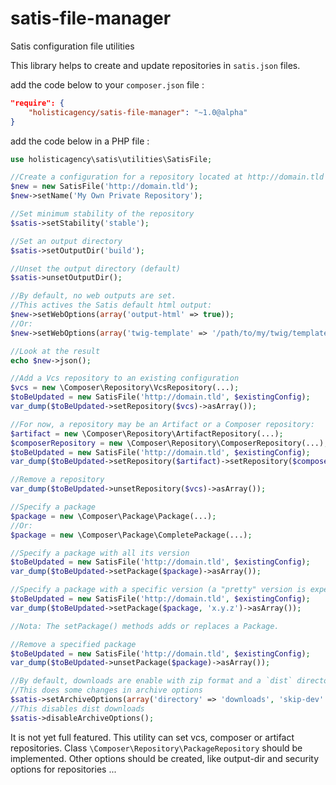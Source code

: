 # satis-file-manager
Satis configuration file utilities

This library helps to create and update repositories in `satis.json` files.

add the code below to your `composer.json` file :
```json
"require": {
    "holisticagency/satis-file-manager": "~1.0@alpha"
}
`````

add the code below in a PHP file :
```php
use holisticagency\satis\utilities\SatisFile;

//Create a configuration for a repository located at http://domain.tld
$new = new SatisFile('http://domain.tld');
$new->setName('My Own Private Repository');

//Set minimum stability of the repository
$satis->setStability('stable');

//Set an output directory
$satis->setOutputDir('build');

//Unset the output directory (default)
$satis->unsetOutputDir();

//By default, no web outputs are set.
//This actives the Satis default html output:
$new->setWebOptions(array('output-html' => true));
//Or:
$new->setWebOptions(array('twig-template' => '/path/to/my/twig/templates'));

//Look at the result
echo $new->json();

//Add a Vcs repository to an existing configuration
$vcs = new \Composer\Repository\VcsRepository(...);
$toBeUpdated = new SatisFile('http://domain.tld', $existingConfig);
var_dump($toBeUpdated->setRepository($vcs)->asArray());

//For now, a repository may be an Artifact or a Composer repository:
$artifact = new \Composer\Repository\ArtifactRepository(...);
$composerRepository = new \Composer\Repository\ComposerRepository(...);
$toBeUpdated = new SatisFile('http://domain.tld', $existingConfig);
var_dump($toBeUpdated->setRepository($artifact)->setRepository($composerRepository)->asArray());

//Remove a repository
var_dump($toBeUpdated->unsetRepository($vcs)->asArray());

//Specify a package
$package = new \Composer\Package\Package(...);
//Or:
$package = new \Composer\Package\CompletePackage(...);

//Specify a package with all its version
$toBeUpdated = new SatisFile('http://domain.tld', $existingConfig);
var_dump($toBeUpdated->setPackage($package)->asArray());

//Specify a package with a specific version (a "pretty" version is expected)
$toBeUpdated = new SatisFile('http://domain.tld', $existingConfig);
var_dump($toBeUpdated->setPackage($package, 'x.y.z')->asArray());

//Nota: The setPackage() methods adds or replaces a Package.

//Remove a specified package
$toBeUpdated = new SatisFile('http://domain.tld', $existingConfig);
var_dump($toBeUpdated->unsetPackage($package)->asArray());

//By default, downloads are enable with zip format and a `dist` directory.
//This does some changes in archive options
$satis->setArchiveOptions(array('directory' => 'downloads', 'skip-dev' => true));
//This disables dist downloads
$satis->disableArchiveOptions();
```

It is not yet full featured. This utility can set vcs, composer or artifact repositories. Class `\Composer\Repository\PackageRepository` should be implemented. Other options should be created, like output-dir and security options for repositories ...
